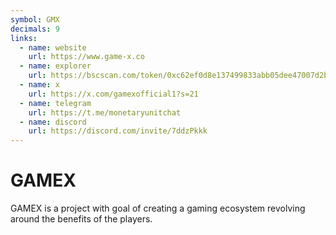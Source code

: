 ```yaml
---
symbol: GMX
decimals: 9
links:
  - name: website
    url: https://www.game-x.co
  - name: explorer
    url: https://bscscan.com/token/0xc62ef0d8e137499833abb05dee47007d2b334ba6
  - name: x
    url: https://x.com/gamexofficial1?s=21
  - name: telegram
    url: https://t.me/monetaryunitchat
  - name: discord
    url: https://discord.com/invite/7ddzPkkk
---
```


# GAMEX

GAMEX is a project with goal of creating a gaming ecosystem revolving around the benefits of the players.
